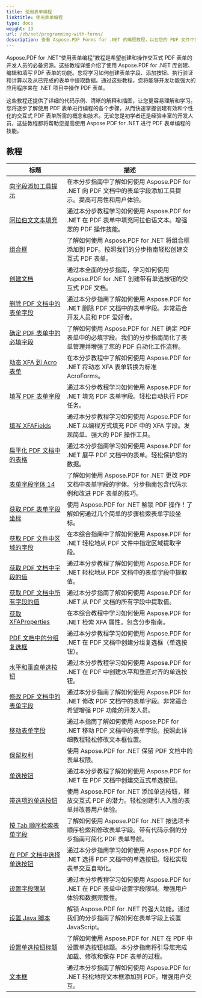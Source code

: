 ```yaml
---
title: 使用表单编程
linktitle: 使用表单编程
type: docs
weight: 13
url: /zh/net/programming-with-forms/
description: 查看 Aspose.PDF Forms for .NET 的编程教程，以在您的 PDF 文件中创建和管理交互式表单。
---
```

Aspose.PDF for .NET“使用表单编程”教程是希望创建和操作交互式 PDF 表单的开发人员的必备资源。这些教程详细介绍了使用 Aspose.PDF for .NET 库创建、编辑和填写 PDF 表单的功能。您将学习如何创建表单字段、添加按钮、执行验证和计算以及从已完成的表单中提取数据。通过这些教程，您将能够开发功能强大的应用程序来在 .NET 项目中操作 PDF 表单。

这些教程还提供了详细的代码示例、清晰的解释和插图，让您更容易理解和学习。您将逐步了解使用 PDF 表单进行编程的各个步骤，从而快速掌握创建有效和个性化的交互式 PDF 表单所需的概念和技术。无论您是初学者还是经验丰富的开发人员，这些教程都将帮助您提高使用 Aspose.PDF for .NET 进行 PDF 表单编程的技能。

## 教程
| 标题 | 描述 |
| --- | --- | 
| [向字段添加工具提示](./add-tooltip-to-field/) | 在本分步指南中了解如何使用 Aspose.PDF for .NET 向 PDF 文档中的表单字段添加工具提示。提高可用性和用户体验。 |  
| [阿拉伯文文本填充](./arabic-text-filling/) | 通过本分步教程学习如何使用 Aspose.PDF for .NET 在 PDF 表单中填充阿拉伯语文本。增强您的 PDF 操作技能。 |  
| [组合框](./combo-box/) | 了解如何使用 Aspose.PDF for .NET 将组合框添加到 PDF。按照我们的分步指南轻松创建交互式 PDF 表单。 |  
| [创建文档](./create-doc/) | 通过本全面的分步指南，学习如何使用 Aspose.PDF for .NET 创建带有单选按钮的交互式 PDF 文档。 |  
| [删除 PDF 文档中的表单字段](./delete-form-field/) | 通过本分步指南了解如何使用 Aspose.PDF for .NET 删除 PDF 文档中的表单字段。非常适合开发人员和 PDF 爱好者。 |  
| [确定 PDF 表单中的必填字段](./determine-required-field/) | 了解如何使用 Aspose.PDF for .NET 确定 PDF 表单中的必填字段。我们的分步指南简化了表单管理并增强了您的 PDF 自动化工作流程。 |  
| [动态 XFA 到 Acro 表单](./dynamic-xfa-to-acro-form/) | 在本分步教程中了解如何使用 Aspose.PDF for .NET 将动态 XFA 表单转换为标准 AcroForms。 |  
| [填写 PDF 表单字段](./fill-form-field/) | 通过本分步教程学习如何使用 Aspose.PDF for .NET 填充 PDF 表单字段。轻松自动执行 PDF 任务。 |  
| [填写 XFAFields](./fill-xfafields/) | 通过本分步教程学习如何使用 Aspose.PDF for .NET 以编程方式填充 PDF 中的 XFA 字段。发现简单、强大的 PDF 操作工具。 |  
| [扁平化 PDF 文档中的表格](./flatten-forms/) | 通过本分步指南学习如何使用 Aspose.PDF for .NET 展平 PDF 文档中的表单。轻松保护您的数据。 |  
| [表单字段字体 14](./form-field-font-14/) | 了解如何使用 Aspose.PDF for .NET 更改 PDF 文档中表单字段的字体。分步指南包含代码示例和改进 PDF 表单的技巧。 |  
| [获取 PDF 表单字段坐标](./get-coordinates/) | 使用 Aspose.PDF for .NET 解锁 PDF 操作！了解如何通过几个简单的步骤检索表单字段坐标。 |  
| [获取 PDF 文件中区域的字段](./get-fields-from-region/) | 在本综合指南中了解如何使用 Aspose.PDF for .NET 轻松地从 PDF 文件中指定区域提取字段。 |  
| [获取 PDF 文档中字段的值](./get-value-from-field/) | 通过本分步教程了解如何使用 Aspose.PDF for .NET 轻松地从 PDF 文档中的表单字段中提取值。 |  
| [获取 PDF 文档中所有字段的值](./get-values-from-all-fields/) | 通过本分步指南了解如何使用 Aspose.PDF for .NET 从 PDF 文档的所有字段中提取值。 |  
| [获取 XFAProperties](./get-xfaproperties/) | 在本综合教程中学习如何使用 Aspose.PDF for .NET 检索 XFA 属性。包含分步指南。 |  
| [PDF 文档中的分组复选框](./grouped-check-boxes/) | 通过本分步教程学习如何使用 Aspose.PDF for .NET 在 PDF 文档中创建分组复选框（单选按钮）。 |  
| [水平和垂直单选按钮](./horizontally-and-vertically-radio-buttons/) | 通过本分步教程学习如何使用 Aspose.PDF for .NET 在 PDF 中创建水平和垂直对齐的单选按钮。 |  
| [修改 PDF 文档中的表单字段](./modify-form-field/) | 通过本分步指南了解如何使用 Aspose.PDF for .NET 修改 PDF 文档中的表单字段。非常适合希望增强 PDF 功能的开发人员。 |  
| [移动表单字段](./move-form-field/) | 通过本指南了解如何使用 Aspose.PDF for .NET 移动 PDF 文档中的表单字段。按照此详细教程轻松修改文本框位置。 |  
| [保留权利](./preserve-rights/) | 使用 Aspose.PDF for .NET 保留 PDF 文档中的表单权限。 |  
| [单选按钮](./radio-button/) | 通过本分步教程了解如何使用 Aspose.PDF for .NET 在 PDF 文档中创建交互式单选按钮。 |  
| [带选项的单选按钮](./radio-button-with-options/) | 使用 Aspose.PDF for .NET 添加单选按钮，释放交互式 PDF 的潜力。轻松创建引人入胜的表单并改善用户体验。 |  
| [按 Tab 顺序检索表单字段](./retrieve-form-field-in-tab-order/) | 了解如何使用 Aspose.PDF for .NET 按选项卡顺序检索和修改表单字段。带有代码示例的分步指南可简化 PDF 表单导航。 |  
| [在 PDF 文档中选择单选按钮](./select-radio-button/) | 通过本分步指南学习如何使用 Aspose.PDF for .NET 选择 PDF 文档中的单选按钮。轻松实现表单交互自动化。 |  
| [设置字段限制](./set-field-limit/) | 通过本分步教程学习如何使用 Aspose.PDF for .NET 在 PDF 表单中设置字段限制。增强用户体验和数据完整性。 |  
| [设置 Java 脚本](./set-java-script/) | 解锁 Aspose.PDF for .NET 的强大功能。通过我们的分步指南了解如何在表单字段上设置 JavaScript。 |  
| [设置单选按钮标题](./set-radio-button-caption/) | 了解如何使用 Aspose.PDF for .NET 在 PDF 中设置单选按钮标题。本分步指南将引导您完成加载、修改和保存 PDF 表单的过程。 |  
| [文本框](./text-box/) | 通过本分步指南了解如何使用 Aspose.PDF for .NET 轻松地将文本框添加到 PDF。增强用户交互。 |  
